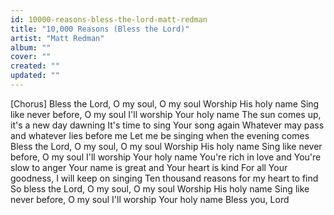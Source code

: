 ```yaml
---
id: 10000-reasons-bless-the-lord-matt-redman
title: "10,000 Reasons (Bless the Lord)"
artist: "Matt Redman"
album: ""
cover: ""
created: ""
updated: ""
---
```


[Chorus]
Bless the Lord, O my soul, O my soul
Worship His holy name
Sing like never before, O my soul
I'll worship Your holy name
The sun comes up, it's a new day dawning
It's time to sing Your song again
Whatever may pass and whatever lies before me
Let me be singing when the evening comes
Bless the Lord, O my soul, O my soul
Worship His holy name
Sing like never before, O my soul
I'll worship Your holy name
You're rich in love and You're slow to anger
Your name is great and Your heart is kind
For all Your goodness, I will keep on singing
Ten thousand reasons for my heart to find
So bless the Lord, O my soul, O my soul
Worship His holy name
Sing like never before, O my soul
I'll worship Your holy name
Bless you, Lord